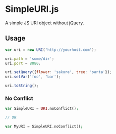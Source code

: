 # SimpleURI.js

A simple JS URI object without jQuery.

## Usage

``` javascript
var uri = new URI('http://yourhost.com');

uri.path = 'some/dir';
uri.port = 8080;

uri.setQuery({flower: 'sakura', tree: 'santa'});
uri.setVar('foo', 'bar');

uri.toString();
```

### No Conflict

``` php
var SimpleURI = URI.noConflict();

// OR

var MyURI = SimpleURI.noConflict();
```

